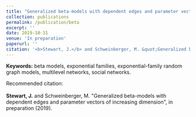 ```yaml
---
title: "Generalized beta-models with dependent edges and parameter vectors of increasing dimension"
collection: publications
permalink: /publication/beta
excerpt: ''
date: 2019-10-31
venue: 'In preparation'
paperurl: ''
citation: '<b>Stewart, J.</b> and Schweinberger, M. &quot;Generalized beta-models with dependent edges and parameter vectors of increasing dimension&quot;, in preparation (2019).'
---
```


<b>Keywords:</b> beta models, exponential families, exponential-family random graph models, multilevel networks, social networks.  


Recommended citation:<br><br><b>Stewart, J.</b> and Schweinberger, M. &quot;Generalized beta-models with dependent edges and parameter vectors of increasing dimension&quot;, in preparation (2019).


